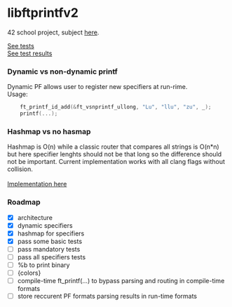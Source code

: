 # libftprintfv2

42 school project, subject [here](https://github.com/Binary-Hackers/42_Subjects/blob/master/00_Projects/02_Algorithmic/ft_printf.pdf).

[See tests](output.txt)<br />
[See test results](output.txt)

### Dynamic vs non-dynamic printf

Dynamic PF allows user to register new specifiers at run-rime.<br />
Usage:
```C
	ft_printf_id_add(&ft_vsnprintf_ullong, "Lu", "llu", "zu", _);
	printf(...);
```

### Hashmap vs no hasmap

Hashmap is O(n) while a classic router that compares all strings is O(n*n) but here specifier lenghts should not be that long so the difference should not be important. Current implementation works with all clang flags without collision. <br />
<br />
[Implementation here](https://github.com/MarcFaussurier/libftprintfv2/blob/master/source/ft_printf_arg.c)

### Roadmap

- [x] architecture
- [x] dynamic specifiers
- [x] hashmap for specifiers
- [x] pass some basic tests
- [ ] pass mandatory tests
- [ ] pass all specifiers tests
- [ ] %b to print binary
- [ ] {colors}
- [ ] compile-time ft_printf(...) to bypass parsing and routing in compile-time formats
- [ ] store reccurent PF formats parsing results in run-time formats
